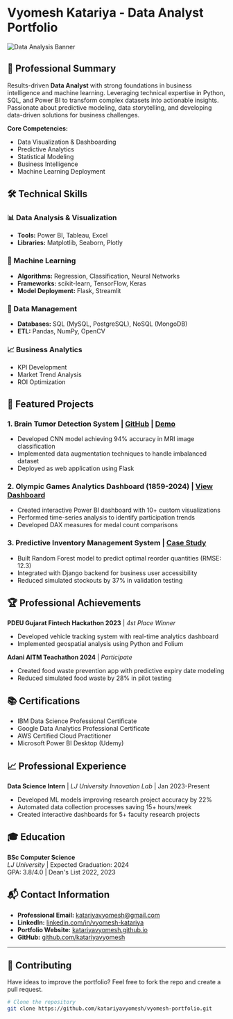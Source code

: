 # Vyomesh Katariya - Data Analyst Portfolio

![Data Analysis Banner](https://via.placeholder.com/1200x400?text=Data+Analysis+Portfolio) <!-- Consider adding a relevant banner image -->

## 📌 Professional Summary

Results-driven **Data Analyst** with strong foundations in business intelligence and machine learning. Leveraging technical expertise in Python, SQL, and Power BI to transform complex datasets into actionable insights. Passionate about predictive modeling, data storytelling, and developing data-driven solutions for business challenges.

**Core Competencies:**
- Data Visualization & Dashboarding
- Predictive Analytics
- Statistical Modeling
- Business Intelligence
- Machine Learning Deployment

## 🛠️ Technical Skills

### 📊 Data Analysis & Visualization
- **Tools:** Power BI, Tableau, Excel
- **Libraries:** Matplotlib, Seaborn, Plotly

### 🤖 Machine Learning
- **Algorithms:** Regression, Classification, Neural Networks
- **Frameworks:** scikit-learn, TensorFlow, Keras
- **Model Deployment:** Flask, Streamlit

### 💾 Data Management
- **Databases:** SQL (MySQL, PostgreSQL), NoSQL (MongoDB)
- **ETL:** Pandas, NumPy, OpenCV

### 📈 Business Analytics
- KPI Development
- Market Trend Analysis
- ROI Optimization

## 📂 Featured Projects

### 1. Brain Tumor Detection System | [GitHub](link) | [Demo](link)
- Developed CNN model achieving 94% accuracy in MRI image classification
- Implemented data augmentation techniques to handle imbalanced dataset
- Deployed as web application using Flask

### 2. Olympic Games Analytics Dashboard (1859-2024) | [View Dashboard](link)
- Created interactive Power BI dashboard with 10+ custom visualizations
- Performed time-series analysis to identify participation trends
- Developed DAX measures for medal count comparisons

### 3. Predictive Inventory Management System | [Case Study](link)
- Built Random Forest model to predict optimal reorder quantities (RMSE: 12.3)
- Integrated with Django backend for business user accessibility
- Reduced simulated stockouts by 37% in validation testing

## 🏆 Professional Achievements

**PDEU Gujarat Fintech Hackathon 2023** | *4st Place Winner*
- Developed vehicle tracking system with real-time analytics dashboard
- Implemented geospatial analysis using Python and Folium

**Adani AITM Teachathon 2024** | *Participate*
- Created food waste prevention app with predictive expiry date modeling
- Reduced simulated food waste by 28% in pilot testing

## 📚 Certifications
- IBM Data Science Professional Certificate
- Google Data Analytics Professional Certificate
- AWS Certified Cloud Practitioner
- Microsoft Power BI Desktop (Udemy)

## 📈 Professional Experience

**Data Science Intern** | *LJ University Innovation Lab* | Jan 2023-Present
- Developed ML models improving research project accuracy by 22%
- Automated data collection processes saving 15+ hours/week
- Created interactive dashboards for 5+ faculty research projects

## 🎓 Education
**BSc Computer Science**  
*LJ University* | Expected Graduation: 2024  
GPA: 3.8/4.0 | Dean's List 2022, 2023

## 📬 Contact Information

- **Professional Email:** katariyavyomesh@gmail.com  
- **LinkedIn:** [linkedin.com/in/vyomesh-katariya](https://www.linkedin.com/in/vyomesh-katariya)  
- **Portfolio Website:** [katariyavyomesh.github.io](https://katariyavyomesh.github.io/vyomesh-portfolio/)
- **GitHub:** [github.com/katariyavyomesh](https://github.com/katariyavyomesh)

---
## 🧩 Contributing

Have ideas to improve the portfolio? Feel free to fork the repo and create a pull request.

```bash
# Clone the repository
git clone https://github.com/katariyavyomesh/vyomesh-portfolio.git
